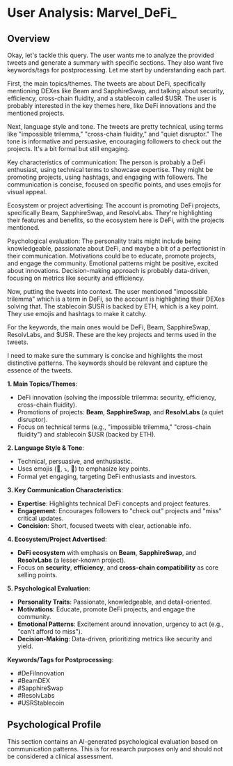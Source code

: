 # User Analysis: Marvel_DeFi_

## Overview

<think>
Okay, let's tackle this query. The user wants me to analyze the provided tweets and generate a summary with specific sections. They also want five keywords/tags for postprocessing. Let me start by understanding each part.

First, the main topics/themes. The tweets are about DeFi, specifically mentioning DEXes like Beam and SapphireSwap, and talking about security, efficiency, cross-chain fluidity, and a stablecoin called $USR. The user is probably interested in the key themes here, like DeFi innovations and the mentioned projects.

Next, language style and tone. The tweets are pretty technical, using terms like "impossible trilemma," "cross-chain fluidity," and "quiet disruptor." The tone is informative and persuasive, encouraging followers to check out the projects. It's a bit formal but still engaging.

Key characteristics of communication: The person is probably a DeFi enthusiast, using technical terms to showcase expertise. They might be promoting projects, using hashtags, and engaging with followers. The communication is concise, focused on specific points, and uses emojis for visual appeal.

Ecosystem or project advertising: The account is promoting DeFi projects, specifically Beam, SapphireSwap, and ResolvLabs. They're highlighting their features and benefits, so the ecosystem here is DeFi, with the projects mentioned.

Psychological evaluation: The personality traits might include being knowledgeable, passionate about DeFi, and maybe a bit of a perfectionist in their communication. Motivations could be to educate, promote projects, and engage the community. Emotional patterns might be positive, excited about innovations. Decision-making approach is probably data-driven, focusing on metrics like security and efficiency.

Now, putting the tweets into context. The user mentioned "impossible trilemma" which is a term in DeFi, so the account is highlighting their DEXes solving that. The stablecoin $USR is backed by ETH, which is a key point. They use emojis and hashtags to make it catchy.

For the keywords, the main ones would be DeFi, Beam, SapphireSwap, ResolvLabs, and $USR. These are the key projects and terms used in the tweets.

I need to make sure the summary is concise and highlights the most distinctive patterns. The keywords should be relevant and capture the essence of the tweets.
</think>

**1. Main Topics/Themes**:  
- DeFi innovation (solving the impossible trilemma: security, efficiency, cross-chain fluidity).  
- Promotions of projects: **Beam**, **SapphireSwap**, and **ResolvLabs** (a quiet disruptor).  
- Focus on technical terms (e.g., "impossible trilemma," "cross-chain fluidity") and stablecoin $USR (backed by ETH).  

**2. Language Style & Tone**:  
- Technical, persuasive, and enthusiastic.  
- Uses emojis (🧵, ⤵️, 🤔) to emphasize key points.  
- Formal yet engaging, targeting DeFi enthusiasts and investors.  

**3. Key Communication Characteristics**:  
- **Expertise**: Highlights technical DeFi concepts and project features.  
- **Engagement**: Encourages followers to "check out" projects and "miss" critical updates.  
- **Concision**: Short, focused tweets with clear, actionable info.  

**4. Ecosystem/Project Advertised**:  
- **DeFi ecosystem** with emphasis on **Beam**, **SapphireSwap**, and **ResolvLabs** (a lesser-known project).  
- Focus on **security**, **efficiency**, and **cross-chain compatibility** as core selling points.  

**5. Psychological Evaluation**:  
- **Personality Traits**: Passionate, knowledgeable, and detail-oriented.  
- **Motivations**: Educate, promote DeFi projects, and engage the community.  
- **Emotional Patterns**: Excitement around innovation, urgency to act (e.g., "can’t afford to miss").  
- **Decision-Making**: Data-driven, prioritizing metrics like security and yield.  

**Keywords/Tags for Postprocessing**:  
- #DeFiInnovation  
- #BeamDEX  
- #SapphireSwap  
- #ResolvLabs  
- #USRStablecoin

## Psychological Profile

This section contains an AI-generated psychological evaluation based on communication patterns. This is for research purposes only and should not be considered a clinical assessment.